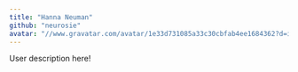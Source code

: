 ```yaml
---
title: "Hanna Neuman"
github: "neurosie"
avatar: "//www.gravatar.com/avatar/1e33d731085a33c30cbfab4ee1684362?d=identicon"
---
```


User description here!
